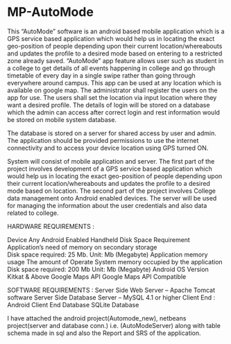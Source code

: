 # MP-AutoMode

This “AutoMode” software is an android based mobile application which is a GPS service based application which would help us in locating the exact geo-position of people depending upon their current location/whereabouts and updates the profile to a desired mode based on entering to a restricted zone already saved. “AutoMode” app feature allows user such as student in a college to get details of all events happening in college and go through timetable of every day in a single swipe rather than going through everywhere around campus. This app can be used at any location which is available on google map. 
The administrator shall register the users on the app for use. The users shall set the location via input location where they want a desired profile. The details of login will be stored on a database which the admin can access after correct login and rest information would be stored on mobile system database.

The database is stored on a server for shared access by user and admin. The application should be provided permissions to use the internet connectivity and to access your device location using GPS turned ON.

System will consist of mobile application and server. The first part of the project involves development of a GPS service based application which would help us in locating the exact geo-position of people depending upon their current location/whereabouts and updates the profile to a desired mode based on location. The second part of the project involves College data management onto Android enabled devices. 
The server will be used for managing the information about the user credentials and also data related to college.

HARDWARE REQUIREMENTS :

Device	Any Android Enabled Handheld 
Disk Space Requirement
	Application’s need of memory on secondary storage  
    Disk space required: 25 Mb. 
    Unit: Mb (Megabyte)
  Application memory usage
	  The amount of Operate System memory occupied by the application
Disk space required: 200 Mb
Unit: Mb (Megabyte)
Android OS Version	Kitkat & Above 
Google Maps API	Google Maps API Compatible 

SOFTWARE REQUIREMENTS :
Server Side	Web Server – Apache Tomcat software
Server Side 	Database Server – MySQL 4.1 or higher
Client End : Android
Client End Database	SQLite Database

I have attached the android project(Automode_new), netbeans project(server and database conn.) i.e. (AutoModeServer) along with table schema made in sql and also the Report and SRS of the application.

